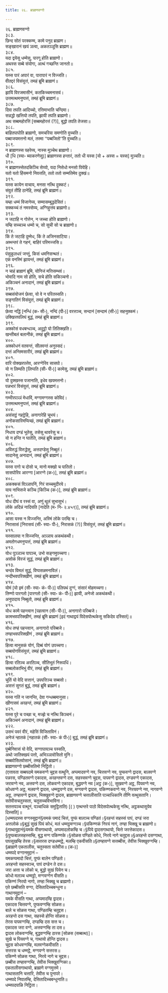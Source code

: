 ```yaml
---
title: २६. ब्राह्मणवग्गो

---
```

२६. ब्राह्मणवग्गो  
३८३.  
छिन्द सोतं परक्कम्म, कामे पनुद ब्राह्मण।  
सङ्खारानं खयं ञत्वा, अकतञ्ञूसि ब्राह्मण॥  
३८४.  
यदा द्वयेसु धम्मेसु, पारगू होति ब्राह्मणो।  
अथस्स सब्बे संयोगा, अत्थं गच्छन्ति जानतो॥  
३८५.  
यस्स पारं अपारं वा, पारापारं न विज्जति।  
वीतद्दरं विसंयुत्तं, तमहं ब्रूमि ब्राह्मणं॥  
३८६.  
झायिं विरजमासीनं, कतकिच्चमनासवं।  
उत्तमत्थमनुप्पत्तं, तमहं ब्रूमि ब्राह्मणं॥  
३८७.  
दिवा तपति आदिच्चो, रत्तिमाभाति चन्दिमा।  
सन्नद्धो खत्तियो तपति, झायी तपति ब्राह्मणो।  
अथ सब्बमहोरत्तिं [सब्बमहोरत्तं (?)], बुद्धो तपति तेजसा॥  
३८८.  
बाहितपापोति ब्राह्मणो, समचरिया समणोति वुच्चति।  
पब्बाजयमत्तनो मलं, तस्मा ‘‘पब्बजितो’’ति वुच्चति॥  
३८९.  
न ब्राह्मणस्स पहरेय्य, नास्स मुञ्चेथ ब्राह्मणो।  
धी [धि (स्या॰ ब्याकरणेसु)] ब्राह्मणस्स हन्तारं, ततो धी यस्स [यो + अस्स = यस्स] मुञ्चति॥  
३९०.  
न ब्राह्मणस्सेतदकिञ्चि सेय्यो, यदा निसेधो मनसो पियेहि।  
यतो यतो हिंसमनो निवत्तति, ततो ततो सम्मतिमेव दुक्खं॥  
३९१.  
यस्स कायेन वाचाय, मनसा नत्थि दुक्कटं।  
संवुतं तीहि ठानेहि, तमहं ब्रूमि ब्राह्मणं॥  
३९२.  
यम्हा धम्मं विजानेय्य, सम्मासम्बुद्धदेसितं।  
सक्कच्चं तं नमस्सेय्य, अग्गिहुत्तंव ब्राह्मणो॥  
३९३.  
न जटाहि न गोत्तेन, न जच्चा होति ब्राह्मणो।  
यम्हि सच्चञ्च धम्मो च, सो सुची सो च ब्राह्मणो॥  
३९४.  
किं ते जटाहि दुम्मेध, किं ते अजिनसाटिया।  
अब्भन्तरं ते गहनं, बाहिरं परिमज्जसि॥  
३९५.  
पंसुकूलधरं जन्तुं, किसं धमनिसन्थतं।  
एकं वनस्मिं झायन्तं, तमहं ब्रूमि ब्राह्मणं॥  
३९६.  
न चाहं ब्राह्मणं ब्रूमि, योनिजं मत्तिसम्भवं।  
भोवादि नाम सो होति, सचे होति सकिञ्चनो।  
अकिञ्चनं अनादानं, तमहं ब्रूमि ब्राह्मणं॥  
३९७.  
सब्बसंयोजनं छेत्वा, यो वे न परितस्सति।  
सङ्गातिगं विसंयुत्तं, तमहं ब्रूमि ब्राह्मणं॥  
३९८.  
छेत्वा नद्धिं [नन्धिं (क॰ सी॰), नन्दिं (पी॰)] वरत्तञ्च, सन्दानं [सन्दामं (सी॰)] सहनुक्कमं।  
उक्खित्तपलिघं बुद्धं, तमहं ब्रूमि ब्राह्मणं॥  
३९९.  
अक्कोसं वधबन्धञ्च, अदुट्ठो यो तितिक्खति।  
खन्तीबलं बलानीकं, तमहं ब्रूमि ब्राह्मणं॥  
४००.  
अक्कोधनं वतवन्तं, सीलवन्तं अनुस्सदं।  
दन्तं अन्तिमसारीरं, तमहं ब्रूमि ब्राह्मणं॥  
४०१.  
वारि पोक्खरपत्तेव, आरग्गेरिव सासपो।  
यो न लिम्पति [लिप्पति (सी॰ पी॰)] कामेसु, तमहं ब्रूमि ब्राह्मणं॥  
४०२.  
यो दुक्खस्स पजानाति, इधेव खयमत्तनो।  
पन्नभारं विसंयुत्तं, तमहं ब्रूमि ब्राह्मणं॥  
४०३.  
गम्भीरपञ्ञं मेधाविं, मग्गामग्गस्स कोविदं।  
उत्तमत्थमनुप्पत्तं, तमहं ब्रूमि ब्राह्मणं॥  
४०४.  
असंसट्ठं गहट्ठेहि, अनागारेहि चूभयं।  
अनोकसारिमप्पिच्छं, तमहं ब्रूमि ब्राह्मणं॥  
४०५.  
निधाय दण्डं भूतेसु, तसेसु थावरेसु च।  
यो न हन्ति न घातेति, तमहं ब्रूमि ब्राह्मणं॥  
४०६.  
अविरुद्धं विरुद्धेसु, अत्तदण्डेसु निब्बुतं।  
सादानेसु अनादानं, तमहं ब्रूमि ब्राह्मणं॥  
४०७.  
यस्स रागो च दोसो च, मानो मक्खो च पातितो।  
सासपोरिव आरग्गा [आरग्गे (क॰)], तमहं ब्रूमि ब्राह्मणं॥  
४०८.  
अकक्कसं विञ्ञापनिं, गिरं सच्चमुदीरये।  
याय नाभिसजे कञ्चि [किञ्चि (क॰)], तमहं ब्रूमि ब्राह्मणं॥  
४०९.  
योध दीघं व रस्सं वा, अणुं थूलं सुभासुभं।  
लोके अदिन्नं नादियति [नादेति (म॰ नि॰ २.४५९)], तमहं ब्रूमि ब्राह्मणं॥  
४१०.  
आसा यस्स न विज्जन्ति, अस्मिं लोके परम्हि च।  
निरासासं [निरासयं (सी॰ स्या॰ पी॰), निरासकं (?)] विसंयुत्तं, तमहं ब्रूमि ब्राह्मणं॥  
४११.  
यस्सालया न विज्जन्ति, अञ्ञाय अकथंकथी।  
अमतोगधमनुप्पत्तं, तमहं ब्रूमि ब्राह्मणं॥  
४१२.  
योध पुञ्ञञ्च पापञ्च, उभो सङ्गमुपच्चगा।  
असोकं विरजं सुद्धं, तमहं ब्रूमि ब्राह्मणं॥  
४१३.  
चन्दंव विमलं सुद्धं, विप्पसन्नमनाविलं।  
नन्दीभवपरिक्खीणं, तमहं ब्रूमि ब्राह्मणं॥  
४१४.  
योमं [यो इमं (सी॰ स्या॰ कं॰ पी॰)] पलिपथं दुग्गं, संसारं मोहमच्चगा।  
तिण्णो पारगतो [पारगतो (सी॰ स्या॰ कं॰ पी॰)] झायी, अनेजो अकथंकथी।  
अनुपादाय निब्बुतो, तमहं ब्रूमि ब्राह्मणं॥  
४१५.  
योध कामे पहन्त्वान [पहत्वान (सी॰ पी॰)], अनागारो परिब्बजे।  
कामभवपरिक्खीणं, तमहं ब्रूमि ब्राह्मणं [इदं गाथाद्वयं विदेसपोत्थकेसु सकिदेव दस्सितं]॥  
४१६.  
योध तण्हं पहन्त्वान, अनागारो परिब्बजे।  
तण्हाभवपरिक्खीणं , तमहं ब्रूमि ब्राह्मणं॥  
४१७.  
हित्वा मानुसकं योगं, दिब्बं योगं उपच्चगा।  
सब्बयोगविसंयुत्तं, तमहं ब्रूमि ब्राह्मणं॥  
४१८.  
हित्वा रतिञ्च अरतिञ्च, सीतिभूतं निरूपधिं।  
सब्बलोकाभिभुं वीरं, तमहं ब्रूमि ब्राह्मणं॥  
४१९.  
चुतिं यो वेदि सत्तानं, उपपत्तिञ्च सब्बसो।  
असत्तं सुगतं बुद्धं, तमहं ब्रूमि ब्राह्मणं॥  
४२०.  
यस्स गतिं न जानन्ति, देवा गन्धब्बमानुसा।  
खीणासवं अरहन्तं, तमहं ब्रूमि ब्राह्मणं॥  
४२१.  
यस्स पुरे च पच्छा च, मज्झे च नत्थि किञ्चनं।  
अकिञ्चनं अनादानं, तमहं ब्रूमि ब्राह्मणं॥  
४२२.  
उसभं पवरं वीरं, महेसिं विजिताविनं।  
अनेजं न्हातकं [नहातकं (सी॰ स्या॰ कं पी॰)] बुद्धं, तमहं ब्रूमि ब्राह्मणं॥  
४२३.  
पुब्बेनिवासं यो वेदि, सग्गापायञ्च पस्सति,  
अथो जातिक्खयं पत्तो, अभिञ्ञावोसितो मुनि।  
सब्बवोसितवोसानं, तमहं ब्रूमि ब्राह्मणं॥  
ब्राह्मणवग्गो छब्बीसतिमो निट्ठितो।  
(एत्तावता सब्बपठमे यमकवग्गे चुद्दस वत्थूनि, अप्पमादवग्गे नव, चित्तवग्गे नव, पुप्फवग्गे द्वादस, बालवग्गे पन्नरस, पण्डितवग्गे एकादस, अरहन्तवग्गे दस, सहस्सवग्गे चुद्दस, पापवग्गे द्वादस, दण्डवग्गे एकादस, जरावग्गे नव, अत्तवग्गे दस, लोकवग्गे एकादस, बुद्धवग्गे नव [अट्ठ (क॰)], सुखवग्गे अट्ठ, पियवग्गे नव, कोधवग्गे अट्ठ, मलवग्गे द्वादस, धम्मट्ठवग्गे दस, मग्गवग्गे द्वादस, पकिण्णकवग्गे नव, निरयवग्गे नव, नागवग्गे अट्ठ, तण्हावग्गे द्वादस, भिक्खुवग्गे द्वादस, ब्राह्मणवग्गे चत्तालीसाति पञ्चाधिकानि तीणि वत्थुसतानि।  
सतेवीसचतुस्सता, चतुसच्चविभाविना।  
सतत्तयञ्च वत्थूनं, पञ्चाधिकं समुट्ठिताति) [( ) एत्थन्तरे पाठो विदेसपोत्थकेसु नत्थि, अट्ठकथासुयेव दिस्सति]॥  
[धम्मपदस्स वग्गस्सुद्दानं§यमकं पमादं चित्तं, पुप्फं बालञ्च पण्डितं।§रहन्तं सहस्सं पापं, दण्डं जरा अत्तलोकं॥§बुद्धं सुखं पियं कोधं, मलं धम्मट्ठमग्गञ्च।§पकिण्णकं निरयं नागं, तण्हा भिक्खू च ब्राह्मणो॥§गाथायुद्दानं§यमके वीसगाथायो, अप्पमादलोकम्हि च।§पिये द्वादसगाथायो, चित्ते जरत्तेकादस॥§पुप्फबालसहस्सम्हि, बुद्ध मग्ग पकिण्णके।§सोळस पण्डिते कोधे, निरये नागे चतुद्दस॥§अरहन्ते दसग्गाथा, पापसुखम्हि तेरस।§सत्तरस दण्डधम्मट्ठे, मलम्हि एकवीसति॥§तण्हावग्गे सत्तब्बीस, तेवीस भिक्खुवग्गम्हि।§ब्राह्मणे एकतालीस, चतुस्सता सतेवीस॥ (क॰)]  
धम्मपदे वग्गानमुद्दानं –  
यमकप्पमादो चित्तं, पुप्फं बालेन पण्डितो।  
अरहन्तो सहस्सञ्च, पापं दण्डेन ते दस॥  
जरा अत्ता च लोको च, बुद्धो सुखं पियेन च।  
कोधो मलञ्च धम्मट्ठो, मग्गवग्गेन वीसति॥  
पकिण्णं निरयो नागो, तण्हा भिक्खु च ब्राह्मणो।  
एते छब्बीसति वग्गा, देसितादिच्चबन्धुना॥  
गाथानमुद्दानं –  
यमके वीसति गाथा, अप्पमादम्हि द्वादस।  
एकादस चित्तवग्गे, पुप्फवग्गम्हि सोळस॥  
बाले च सोळस गाथा, पण्डितम्हि चतुद्दस।  
अरहन्ते दस गाथा, सहस्से होन्ति सोळस॥  
तेरस पापवग्गम्हि, दण्डम्हि दस सत्त च।  
एकादस जरा वग्गे, अत्तवग्गम्हि ता दस॥  
द्वादस लोकवग्गम्हि, बुद्धवग्गम्हि ठारस [सोळस (सब्बत्थ)]।  
सुखे च पियवग्गे च, गाथायो होन्ति द्वादस॥  
चुद्दस कोधवग्गम्हि, मलवग्गेकवीसति।  
सत्तरस च धम्मट्ठे, मग्गवग्गे सत्तरस॥  
पकिण्णे सोळस गाथा, निरये नागे च चुद्दस।  
छब्बीस तण्हावग्गम्हि, तेवीस भिक्खुवग्गिका॥  
एकतालीसगाथायो, ब्राह्मणे वग्गमुत्तमे।  
गाथासतानि चत्तारि, तेवीस च पुनापरे।  
धम्मपदे निपातम्हि, देसितादिच्चबन्धुनाति॥  
धम्मपदपाळि निट्ठिता।  